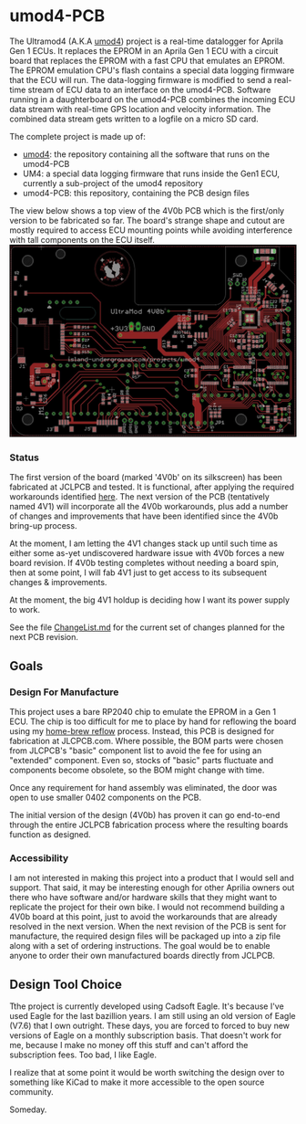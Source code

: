# umod4-PCB

The Ultramod4 (A.K.A [umod4](https://github.com/mookiedog/umod4)) project is a real-time datalogger for Aprila Gen 1 ECUs.
It replaces the EPROM in an Aprila Gen 1 ECU with a circuit board that replaces the EPROM with a fast CPU that emulates an EPROM.
The EPROM emulation CPU's flash contains a special data logging firmware that the ECU will run.
The data-logging firmware is modified to send a real-time stream of ECU data to an interface on the umod4-PCB.
Software running in a daughterboard on the umod4-PCB combines the incoming ECU data stream with real-time GPS location and velocity information.
The combined data stream gets written to a logfile on a micro SD card.

The complete project is made up of:

* [umod4](https://github.com/mookiedog/umod4): the repository containing all the software that runs on the umod4-PCB
* UM4: a special data logging firmware that runs inside the Gen1 ECU, currently a sub-project of the umod4 repository
* umod4-PCB: this repository, containing the PCB design files


The view below shows a top view of the 4V0b PCB which is the first/only version to be fabricated so far.
The board's strange shape and cutout are mostly required to access ECU mounting points while avoiding interference with tall components on the ECU itself.
![Ultramod 4V0b PCB layout](images/pcb_image_4V0b.jpg)

### Status

The first version of the board (marked '4V0b' on its silkscreen) has been fabricated at JCLPCB and tested.
It is functional, after applying the required workarounds identified [here](ChangeList.md/#v40b-resolved-problems).
The next version of the PCB (tentatively named 4V1) will incorporate all the 4V0b workarounds,
plus add a number of changes and improvements that have been identified since the 4V0b bring-up process.

At the moment, I am letting the 4V1 changes stack up until such time as either some as-yet undiscovered hardware issue with 4V0b forces a new board revision.
If 4V0b testing completes without needing a board spin, then at some point, I will fab 4V1 just to get access to its subsequent changes & improvements.

At the moment, the big 4V1 holdup is deciding how I want its power supply to work.

See the file [ChangeList.md](ChangeList.md) for the current set of changes planned for the next PCB revision.

## Goals

### Design For Manufacture

This project uses a bare RP2040 chip to emulate the EPROM in a Gen 1 ECU. The chip is too difficult for me to place by hand for reflowing the board using my [home-brew reflow](https://github.com/mookiedog/Reflow) process. Instead, this PCB is designed for fabrication at JLCPCB.com. Where possible, the BOM parts were chosen from JLCPCB's "basic" component list to avoid the fee for using an "extended" component. Even so, stocks of "basic" parts fluctuate and components become obsolete, so the BOM might change with time.

Once any requirement for hand assembly was eliminated, the door was open to use smaller 0402 components on the PCB.

The initial version of the design (4V0b) has proven it can go end-to-end through the entire JCLPCB fabrication process where the resulting boards function as designed.

### Accessibility

I am not interested in making this project into a product that I would sell and support.
That said, it may be interesting enough for other Aprilia owners out there who have software and/or hardware skills that they might want to replicate the project for their own bike.
I would not recommend building a 4V0b board at this point, just to avoid the workarounds that are already resolved in the next version.
When the next revision of the PCB is sent for manufacture, the required design files will be packaged up into a zip file along with a set of ordering instructions.
The goal would be to enable anyone to order their own manufactured boards directly from JCLPCB.

## Design Tool Choice

Tthe project is currently developed using Cadsoft Eagle.  It's because I've used Eagle for the last bazillion years. I am still using an old version of Eagle (V7.6) that I own outright. These days, you are forced to forced to buy new versions of Eagle on a monthly subscription basis. That doesn't work for me, because I make no money off this stuff and can't afford the subscription fees.  Too bad, I like Eagle.

I realize that at some point it would be worth switching the design over to something like KiCad to make it more accessible to the open source community.

Someday.
